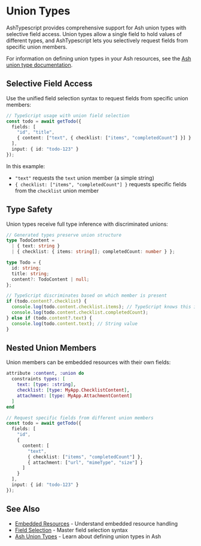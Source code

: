 <!--
SPDX-FileCopyrightText: 2025 Torkild G. Kjevik
SPDX-FileCopyrightText: 2025 ash_typescript contributors <https://github.com/ash-project/ash_typescript/graphs.contributors>

SPDX-License-Identifier: MIT
-->

# Union Types

AshTypescript provides comprehensive support for Ash union types with selective field access. Union types allow a single field to hold values of different types, and AshTypescript lets you selectively request fields from specific union members.

For information on defining union types in your Ash resources, see the [Ash union type documentation](https://hexdocs.pm/ash/Ash.Type.Union.html).

## Selective Field Access

Use the unified field selection syntax to request fields from specific union members:

```typescript
// TypeScript usage with union field selection
const todo = await getTodo({
  fields: [
    "id", "title",
    { content: ["text", { checklist: ["items", "completedCount"] }] }
  ],
  input: { id: "todo-123" }
});
```

In this example:
- `"text"` requests the `text` union member (a simple string)
- `{ checklist: ["items", "completedCount"] }` requests specific fields from the `checklist` union member

## Type Safety

Union types receive full type inference with discriminated unions:

```typescript
// Generated types preserve union structure
type TodoContent =
  | { text: string }
  | { checklist: { items: string[]; completedCount: number } };

type Todo = {
  id: string;
  title: string;
  content?: TodoContent | null;
};

// TypeScript discriminates based on which member is present
if (todo.content?.checklist) {
  console.log(todo.content.checklist.items); // TypeScript knows this is available
  console.log(todo.content.checklist.completedCount);
} else if (todo.content?.text) {
  console.log(todo.content.text); // String value
}
```

## Nested Union Members

Union members can be embedded resources with their own fields:

```elixir
attribute :content, :union do
  constraints types: [
    text: [type: :string],
    checklist: [type: MyApp.ChecklistContent],
    attachment: [type: MyApp.AttachmentContent]
  ]
end
```

```typescript
// Request specific fields from different union members
const todo = await getTodo({
  fields: [
    "id",
    {
      content: [
        "text",
        { checklist: ["items", "completedCount"] },
        { attachment: ["url", "mimeType", "size"] }
      ]
    }
  ],
  input: { id: "todo-123" }
});
```

## See Also

- [Embedded Resources](embedded-resources.md) - Understand embedded resource handling
- [Field Selection](../how_to/field-selection.md) - Master field selection syntax
- [Ash Union Types](https://hexdocs.pm/ash/Ash.Type.Union.html) - Learn about defining union types in Ash
